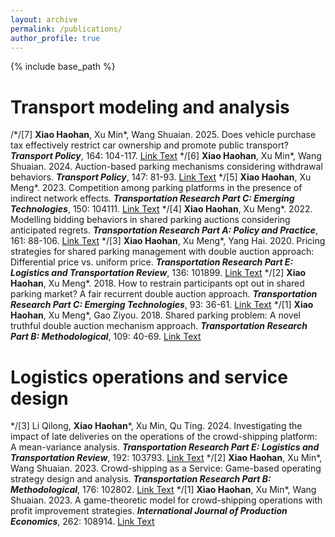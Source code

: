 ```yaml
---
layout: archive
permalink: /publications/
author_profile: true
---
```


{% include base_path %}

Transport modeling and analysis
======
/*/[7]  **Xiao Haohan**, Xu Min\*, Wang Shuaian. 2025. Does vehicle purchase tax effectively restrict car ownership and promote public transport? ***Transport Policy***, 164: 104-117. [Link Text](https://doi.org/10.1016/j.tranpol.2025.01.038)
*/[6]  **Xiao Haohan**, Xu Min\*, Wang Shuaian. 2024. Auction-based parking mechanisms considering withdrawal behaviors. ***Transport Policy***, 147: 81-93. [Link Text](https://doi.org/10.1016/j.tranpol.2023.12.010)
*/[5]  **Xiao Haohan**, Xu Meng\*. 2023. Competition among parking platforms in the presence of indirect network effects. ***Transportation Research Part C: Emerging Technologies***, 150: 104111. [Link Text](https://doi.org/10.1016/j.trc.2023.104111)
*/[4]  **Xiao Haohan**, Xu Meng\*. 2022. Modelling bidding behaviors in shared parking auctions considering anticipated regrets. ***Transportation Research Part A: Policy and Practice***, 161: 88-106. [Link Text](https://doi.org/10.1016/j.tra.2022.05.001)
*/[3]  **Xiao Haohan**, Xu Meng\*, Yang Hai. 2020. Pricing strategies for shared parking management with double auction approach: Differential price vs. uniform price. ***Transportation Research Part E: Logistics and Transportation Review***, 136: 101899. [Link Text](https://doi.org/10.1016/j.tre.2020.101899)
*/[2]  **Xiao Haohan**, Xu Meng\*. 2018. How to restrain participants opt out in shared parking market? A fair recurrent double auction approach. ***Transportation Research Part C: Emerging Technologies***, 93: 36-61. [Link Text](https://doi.org/10.1016/j.trc.2018.05.023)
*/[1]  **Xiao Haohan**, Xu Meng\*, Gao Ziyou. 2018. Shared parking problem: A novel truthful double auction mechanism approach. ***Transportation Research Part B: Methodological***, 109: 40-69. [Link Text](https://doi.org/10.1016/j.trb.2018.01.008)

Logistics operations and service design
======
*/[3]  Li Qilong, **Xiao Haohan**\*, Xu Min, Qu Ting. 2024. Investigating the impact of late deliveries on the operations of the crowd-shipping platform: A mean-variance analysis. ***Transportation Research Part E: Logistics and Transportation Review***, 192: 103793. [Link Text](https://doi.org/10.1016/j.tre.2024.103793)
*/[2]  **Xiao Haohan**, Xu Min\*, Wang Shuaian. 2023. Crowd-shipping as a Service: Game-based operating strategy design and analysis. ***Transportation Research Part B: Methodological***, 176: 102802. [Link Text](https://doi.org/10.1016/j.trb.2023.102802)
*/[1]  **Xiao Haohan**, Xu Min\*, Wang Shuaian. 2023. A game-theoretic model for crowd-shipping operations with profit improvement strategies. ***International Journal of Production Economics***, 262: 108914. [Link Text](https://doi.org/10.1016/j.ijpe.2023.108914)
